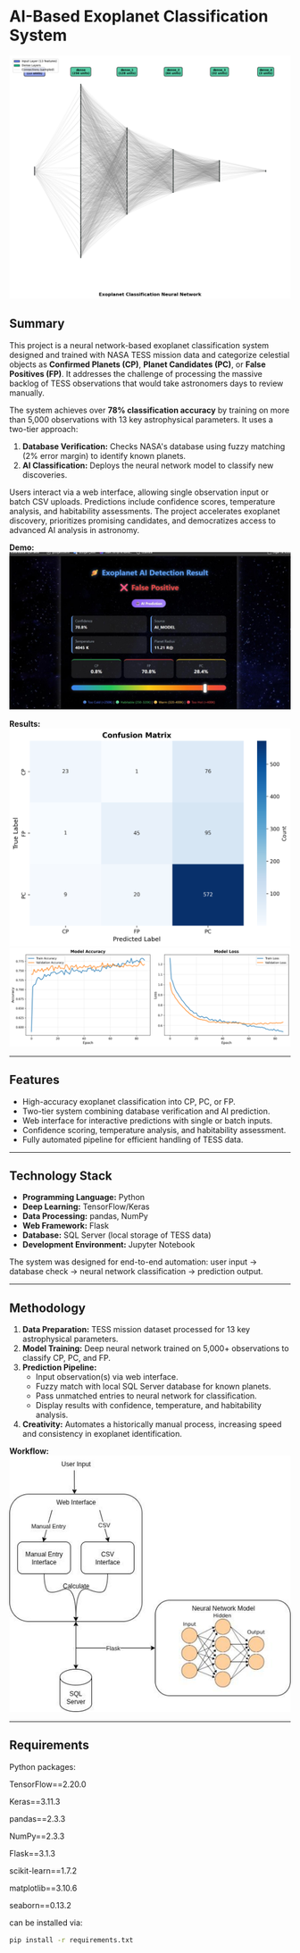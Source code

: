 # AI-Based Exoplanet Classification System

![Overview](images/overview.png)

## Summary
This project is a neural network-based exoplanet classification system designed and trained with NASA TESS mission data and categorize celestial objects as **Confirmed Planets (CP)**, **Planet Candidates (PC)**, or **False Positives (FP)**. It addresses the challenge of processing the massive backlog of TESS observations that would take astronomers days to review manually.

The system achieves over **78% classification accuracy** by training on more than 5,000 observations with 13 key astrophysical parameters. It uses a two-tier approach:  
1. **Database Verification:** Checks NASA's database using fuzzy matching (2% error margin) to identify known planets.  
2. **AI Classification:** Deploys the neural network model to classify new discoveries.

Users interact via a web interface, allowing single observation input or batch CSV uploads. Predictions include confidence scores, temperature analysis, and habitability assessments. The project accelerates exoplanet discovery, prioritizes promising candidates, and democratizes access to advanced AI analysis in astronomy.

**Demo:**  
![Web Interface Demonstration](images/web_demonstration.png)

**Results:**  
![Confusion Matrix](images/confusion_matrix.png)  
![Metrics](images/metrics.png)  

---

## Features
- High-accuracy exoplanet classification into CP, PC, or FP.  
- Two-tier system combining database verification and AI prediction.  
- Web interface for interactive predictions with single or batch inputs.  
- Confidence scoring, temperature analysis, and habitability assessment.  
- Fully automated pipeline for efficient handling of TESS data.

---

## Technology Stack
- **Programming Language:** Python  
- **Deep Learning:** TensorFlow/Keras  
- **Data Processing:** pandas, NumPy  
- **Web Framework:** Flask  
- **Database:** SQL Server (local storage of TESS data)  
- **Development Environment:** Jupyter Notebook  

The system was designed for end-to-end automation: user input → database check → neural network classification → prediction output.

---

## Methodology
1. **Data Preparation:** TESS mission dataset processed for 13 key astrophysical parameters.  
2. **Model Training:** Deep neural network trained on 5,000+ observations to classify CP, PC, and FP.  
3. **Prediction Pipeline:**  
   - Input observation(s) via web interface.  
   - Fuzzy match with local SQL Server database for known planets.  
   - Pass unmatched entries to neural network for classification.  
   - Display results with confidence, temperature, and habitability analysis.  
4. **Creativity:** Automates a historically manual process, increasing speed and consistency in exoplanet identification.

**Workflow:**  
![Workflow](images/workflow.jpg)

---

## Requirements
Python packages:

TensorFlow==2.20.0

Keras==3.11.3

pandas==2.3.3

NumPy==2.3.3

Flask==3.1.3

scikit-learn==1.7.2

matplotlib==3.10.6

seaborn==0.13.2

can be installed via:

```bash
pip install -r requirements.txt

